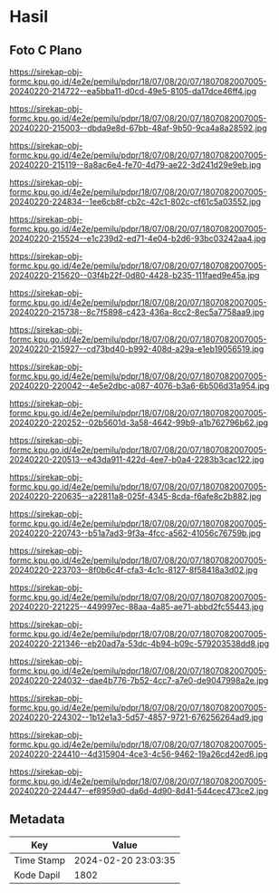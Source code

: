 # Hasil

## Foto C Plano

https://sirekap-obj-formc.kpu.go.id/4e2e/pemilu/pdpr/18/07/08/20/07/1807082007005-20240220-214722--ea5bba11-d0cd-49e5-8105-da17dce46ff4.jpg

https://sirekap-obj-formc.kpu.go.id/4e2e/pemilu/pdpr/18/07/08/20/07/1807082007005-20240220-215003--dbda9e8d-67bb-48af-9b50-9ca4a8a28592.jpg

https://sirekap-obj-formc.kpu.go.id/4e2e/pemilu/pdpr/18/07/08/20/07/1807082007005-20240220-215119--8a8ac6e4-fe70-4d79-ae22-3d241d29e9eb.jpg

https://sirekap-obj-formc.kpu.go.id/4e2e/pemilu/pdpr/18/07/08/20/07/1807082007005-20240220-224834--1ee6cb8f-cb2c-42c1-802c-cf61c5a03552.jpg

https://sirekap-obj-formc.kpu.go.id/4e2e/pemilu/pdpr/18/07/08/20/07/1807082007005-20240220-215524--e1c239d2-ed71-4e04-b2d6-93bc03242aa4.jpg

https://sirekap-obj-formc.kpu.go.id/4e2e/pemilu/pdpr/18/07/08/20/07/1807082007005-20240220-215620--03f4b22f-0d80-4428-b235-111faed9e45a.jpg

https://sirekap-obj-formc.kpu.go.id/4e2e/pemilu/pdpr/18/07/08/20/07/1807082007005-20240220-215738--8c7f5898-c423-436a-8cc2-8ec5a7758aa9.jpg

https://sirekap-obj-formc.kpu.go.id/4e2e/pemilu/pdpr/18/07/08/20/07/1807082007005-20240220-215927--cd73bd40-b992-408d-a29a-e1eb19056519.jpg

https://sirekap-obj-formc.kpu.go.id/4e2e/pemilu/pdpr/18/07/08/20/07/1807082007005-20240220-220042--4e5e2dbc-a087-4076-b3a6-6b506d31a954.jpg

https://sirekap-obj-formc.kpu.go.id/4e2e/pemilu/pdpr/18/07/08/20/07/1807082007005-20240220-220252--02b5601d-3a58-4642-99b9-a1b762796b62.jpg

https://sirekap-obj-formc.kpu.go.id/4e2e/pemilu/pdpr/18/07/08/20/07/1807082007005-20240220-220513--e43da911-422d-4ee7-b0a4-2283b3cac122.jpg

https://sirekap-obj-formc.kpu.go.id/4e2e/pemilu/pdpr/18/07/08/20/07/1807082007005-20240220-220635--a22811a8-025f-4345-8cda-f6afe8c2b882.jpg

https://sirekap-obj-formc.kpu.go.id/4e2e/pemilu/pdpr/18/07/08/20/07/1807082007005-20240220-220743--b51a7ad3-9f3a-4fcc-a562-41056c76759b.jpg

https://sirekap-obj-formc.kpu.go.id/4e2e/pemilu/pdpr/18/07/08/20/07/1807082007005-20240220-223703--8f0b6c4f-cfa3-4c1c-8127-8f58418a3d02.jpg

https://sirekap-obj-formc.kpu.go.id/4e2e/pemilu/pdpr/18/07/08/20/07/1807082007005-20240220-221225--449997ec-88aa-4a85-ae71-abbd2fc55443.jpg

https://sirekap-obj-formc.kpu.go.id/4e2e/pemilu/pdpr/18/07/08/20/07/1807082007005-20240220-221346--eb20ad7a-53dc-4b94-b09c-579203538dd8.jpg

https://sirekap-obj-formc.kpu.go.id/4e2e/pemilu/pdpr/18/07/08/20/07/1807082007005-20240220-224032--dae4b776-7b52-4cc7-a7e0-de9047998a2e.jpg

https://sirekap-obj-formc.kpu.go.id/4e2e/pemilu/pdpr/18/07/08/20/07/1807082007005-20240220-224302--1b12e1a3-5d57-4857-9721-676256264ad9.jpg

https://sirekap-obj-formc.kpu.go.id/4e2e/pemilu/pdpr/18/07/08/20/07/1807082007005-20240220-224410--4d315904-4ce3-4c56-9462-19a26cd42ed6.jpg

https://sirekap-obj-formc.kpu.go.id/4e2e/pemilu/pdpr/18/07/08/20/07/1807082007005-20240220-224447--ef8959d0-da6d-4d90-8d41-544cec473ce2.jpg


## Metadata

| Key        | Value               |
| ---------- | ------------------- |
| Time Stamp | 2024-02-20 23:03:35 |
| Kode Dapil | 1802                |



